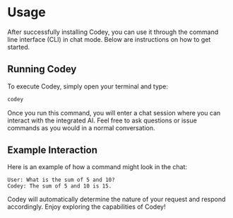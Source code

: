 # Usage

After successfully installing Codey, you can use it through the command line interface (CLI) in chat mode. Below are instructions on how to get started.

## Running Codey
To execute Codey, simply open your terminal and type:

```bash
codey
```

Once you run this command, you will enter a chat session where you can interact with the integrated AI. Feel free to ask questions or issue commands as you would in a normal conversation.

## Example Interaction
Here is an example of how a command might look in the chat:

```
User: What is the sum of 5 and 10?
Codey: The sum of 5 and 10 is 15.
```

Codey will automatically determine the nature of your request and respond accordingly. Enjoy exploring the capabilities of Codey!